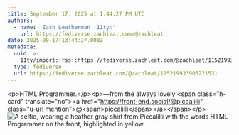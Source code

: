 ```yaml
---
title: September 17, 2025 at 1:44:27 PM UTC
authors:
  - name: 'Zach Leatherman :11ty:'
    url: https://fediverse.zachleat.com/@zachleat
date: 2025-09-17T13:44:27.000Z
metadata:
  uuid: >-
    11ty/import::rss::https://fediverse.zachleat.com/@zachleat/115219933905221531
  type: fediverse
  url: https://fediverse.zachleat.com/@zachleat/115219933905221531
---
```

\<p>HTML Programmer.\</p>\<p>—from the always lovely \<span class="h-card" translate="no">\<a href="https://front-end.social/@piccalilli" class="u-url mention">@\<span>piccalilli\</span>\</a>\</span>\</p> ![A selfie, wearing a heather gray shirt from Piccalilli with the words HTML Programmer on the front, highlighted in yellow.](/assets/4f42dd806f7a02d3-JZEoceyJ52r4.png)